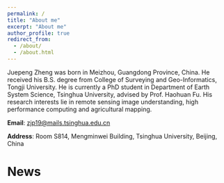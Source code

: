 ```yaml
---
permalink: /
title: "About me"
excerpt: "About me"
author_profile: true
redirect_from: 
  - /about/
  - /about.html
---
```


Juepeng Zheng was born in Meizhou, Guangdong Province, China. He received his B.S. degree from College of Surveying and Geo-Informatics, Tongji University. He is currently a PhD student in Department of Earth System Science, Tsinghua University, advised by Prof. Haohuan Fu. His research interests lie in remote sensing image understanding, high performance computing and agricultural mapping.

**Email**: zjp19@mails.tsinghua.edu.cn

**Address**: Room S814, Mengminwei Building, Tsinghua University, Beijing, China

News
======

